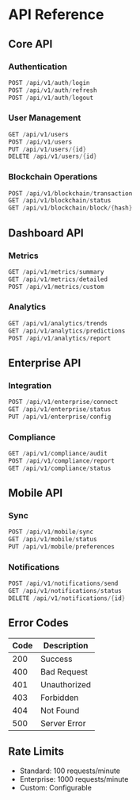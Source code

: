 # API Reference

## Core API

### Authentication
```rust
POST /api/v1/auth/login
POST /api/v1/auth/refresh
POST /api/v1/auth/logout
```

### User Management
```rust
GET /api/v1/users
POST /api/v1/users
PUT /api/v1/users/{id}
DELETE /api/v1/users/{id}
```

### Blockchain Operations
```rust
POST /api/v1/blockchain/transaction
GET /api/v1/blockchain/status
GET /api/v1/blockchain/block/{hash}
```

## Dashboard API

### Metrics
```rust
GET /api/v1/metrics/summary
GET /api/v1/metrics/detailed
POST /api/v1/metrics/custom
```

### Analytics
```rust
GET /api/v1/analytics/trends
GET /api/v1/analytics/predictions
POST /api/v1/analytics/report
```

## Enterprise API

### Integration
```rust
POST /api/v1/enterprise/connect
GET /api/v1/enterprise/status
PUT /api/v1/enterprise/config
```

### Compliance
```rust
GET /api/v1/compliance/audit
POST /api/v1/compliance/report
GET /api/v1/compliance/status
```

## Mobile API

### Sync
```rust
POST /api/v1/mobile/sync
GET /api/v1/mobile/status
PUT /api/v1/mobile/preferences
```

### Notifications
```rust
POST /api/v1/notifications/send
GET /api/v1/notifications/status
DELETE /api/v1/notifications/{id}
```

## Error Codes

| Code | Description |
|------|-------------|
| 200  | Success |
| 400  | Bad Request |
| 401  | Unauthorized |
| 403  | Forbidden |
| 404  | Not Found |
| 500  | Server Error |

## Rate Limits
- Standard: 100 requests/minute
- Enterprise: 1000 requests/minute
- Custom: Configurable
